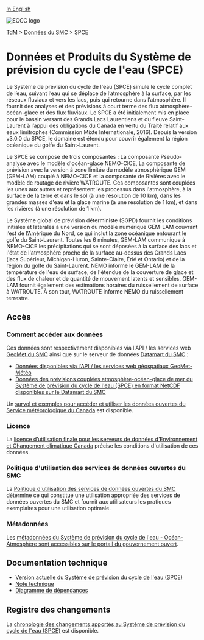 [In English](readme_wcps_en.md)

![ECCC logo](../../img_eccc-logo.png)

[TdM](../../readme_fr.md) > [Données du SMC](../readme_fr.md) > SPCE

# Données et Produits du Système de prévision du cycle de l'eau (SPCE)

Le Système de prévision du cycle de l'eau (SPCE) simule le cycle complet de l’eau, suivant l’eau qui se déplace de l’atmosphère à la surface, par les réseaux fluviaux et vers les lacs, puis qui retourne dans l’atmosphère. Il fournit des analyses et des prévisions à court terme des flux atmosphère-océan-glace et des flux fluviaux. Le SPCE a été initialement mis en place pour le bassin versant des Grands Lacs Laurentiens et du fleuve Saint-Laurent à l’appui des obligations du Canada en vertu du Traité relatif aux eaux limitrophes (Commission Mixte Internationale, 2016). Depuis la version v3.0.0 du SPCE, le domaine est étendu pour couvrir également la région océanique du golfe du Saint-Laurent.

Le SPCE se compose de trois composantes : La composante Pseudo-analyse avec le modèle d'océan-glace NEMO-CICE, La composante de prévision avec la version à zone limitée du modèle atmosphérique GEM (GEM-LAM) couplé à NEMO-CICE et la composante de Rivières avec le modèle de routage de rivière WATROUTE. Ces composantes sont couplées les unes aux autres et représentent les processus dans l'atmosphère, à la surface de la terre et dans le sol (à une résolution de 10 km), dans les grandes masses d'eau et la glace marine (à une résolution de 1 km), et dans les rivières (à une résolution de 1 km).

Le Système global de prévision déterministe (SGPD) fournit les conditions initiales et latérales à une version du modèle numérique GEM-LAM couvrant l’est de l’Amérique du Nord, ce qui inclut la zone océanique entourant le golfe du Saint-Laurent. Toutes les 6 minutes, GEM-LAM communique à NEMO-CICE les précipitations qui se sont déposées à la surface des lacs et l'état de l'atmosphère proche de la surface au-dessus des Grands Lacs (lacs Supérieur, Michigan-Huron, Sainte-Claire, Érié et Ontario) et de la région du golfe du Saint-Laurent. NEMO informe le GEM-LAM de la température de l'eau de surface, de l'étendue de la couverture de glace et des flux de chaleur et de quantité de mouvement latents et sensibles. GEM-LAM fournit également des estimations horaires du ruissellement de surface à WATROUTE. À son tour, WATROUTE informe NEMO du ruissellement terrestre.

## Accès

### Comment accéder aux données

Ces données sont respectivement disponibles via l'API / les services web [GeoMet du SMC](../../msc-geomet/readme_fr.md) ainsi que sur le serveur de données [Datamart du SMC](../../msc-datamart/readme_fr.md)  :

* [Données disponibles via l'API / les services web géospatiaux GeoMet-Météo](../../msc-geomet/readme_fr.md)
* [Données des prévisions couplées atmosphère-océan-glace de mer du Système de prévision du cycle de l'eau (SPCE) en format NetCDF  disponibles sur le Datamart du SMC](readme_wcps-atm-ocean-datamart_fr.md)  

Un [survol et exemples pour accéder et utiliser les données ouvertes du Service météorologique du Canada](../../usage/readme_fr.md) est disponible.

### Licence

La [licence d’utilisation finale pour les serveurs de données d’Environnement et Changement climatique Canada](../../licence/readme_fr.md) précise les conditions d'utilisation de ces données.

### Politique d'utilisation des services de données ouvertes du SMC

La [Politique d'utilisation des services de données ouvertes du SMC](../../usage-policy/readme_fr.md) détermine ce qui constitue une utilisation appropriée des services de données ouvertes du SMC et fournit aux utilisateurs les pratiques exemplaires pour une utilisation optimale.

### Métadonnées

Les [métadonnées du Système de prévision du cycle de l'eau - Océan-Atmosphère sont accessibles sur le portail du gouvernement ouvert](https://open.canada.ca/data/fr/dataset/36129cbc-3997-4b8e-a8bf-5fb44492134d).

## Documentation technique

* [Version actuelle du Système de prévision du cycle de l'eau (SPCE)](https://collaboration.cmc.ec.gc.ca/cmc/CMOI/product_guide/docs/tech_specifications/tech_specifications_WCPS_f.pdf)
* [Note technique](https://collaboration.cmc.ec.gc.ca/cmc/CMOI/product_guide/docs/tech_notes/technote_wcps_f.pdf)
* [Diagramme de dépendances](https://collaboration.cmc.ec.gc.ca/cmc/cmos/public_doc/msc-data/nwep-dependency-diagrams/system_WCPS_fr.svg)

## Registre des changements 

La [chronologie des changements apportés au Système de prévision du cycle de l'eau (SPCE)](changelog_wcps_fr.md) est disponible.

